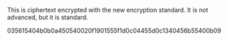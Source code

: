 This is ciphertext encrypted with the new encryption standard. It is not advanced, but it is standard.

035615404b0b0a450540020f1901555f1d0c04455d0c1340456b55400b09
